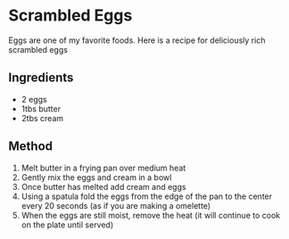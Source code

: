 <!DOCTYPE html>
<html>
<head>
	<title>Scrambled Eggs Recipe</title>
</head>
<body>
	<h1>Scrambled Eggs</h1>
	<p>Eggs are one of my favorite foods. Here is a recipe for deliciously rich scrambled eggs</p>
	<h2>Ingredients</h2>
	<ul>
		<li>2 eggs</li>
		<li>1tbs butter</li>
		<li>2tbs cream</li>
	</ul>
	<h2>Method</h2>
	<ol>
		<li>Melt butter in a frying pan over medium heat</li>
		<li>Gently mix the eggs and cream in a bowl</li>
		<li>Once butter has melted add cream and eggs</li>
		<li>Using a spatula fold the eggs from the edge of the pan to the center every 20 seconds (as if you are making a omelette)</li>
		<li>When the eggs are still moist, remove the heat (it will continue to cook on the plate until served)</li>
	</ol>
</body>
</html>

